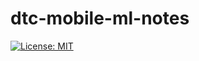 # dtc-mobile-ml-notes

[![License: MIT](https://img.shields.io/badge/License-MIT-yellow.svg)](https://opensource.org/licenses/MIT)

